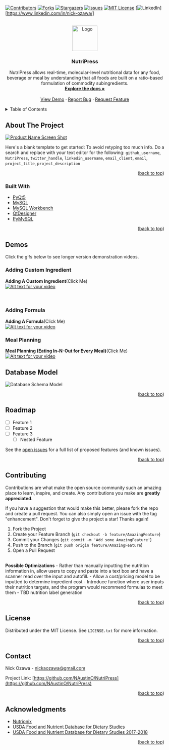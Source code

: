 <div id="top"></div>
<!--
*** Thanks for checking out the Best-README-Template. If you have a suggestion
*** that would make this better, please fork the repo and create a pull request
*** or simply open an issue with the tag "enhancement".
*** Don't forget to give the project a star!
*** Thanks again! Now go create something AMAZING! :D
-->



<!-- PROJECT SHIELDS -->
<!--
*** I'm using markdown "reference style" links for readability.
*** Reference links are enclosed in brackets [ ] instead of parentheses ( ).
*** See the bottom of this document for the declaration of the reference variables
*** for contributors-url, forks-url, etc. This is an optional, concise syntax you may use.
*** https://www.markdownguide.org/basic-syntax/#reference-style-links
-->
[![Contributors][contributors-shield]][contributors-url]
[![Forks][forks-shield]][forks-url]
[![Stargazers][stars-shield]][stars-url]
[![Issues][issues-shield]][issues-url]
[![MIT License][license-shield]][license-url]
[![LinkedIn][linkedin-shield]][https://www.linkedin.com/in/nick-ozawa/]



<!-- PROJECT LOGO -->
<br />
<div align="center">
  <a href="https://github.com/NAustinO/NutriPress">
    <img src="images/logo.png" alt="Logo" width="80" height="80">
  </a>

<h3 align="center">NutriPress</h3>

  <p align="center">
    NutriPress allows real-time, molecular-level nutritional data for any food, beverage or meal by understanding that all foods are built on a ratio-based formulation of commodity subingredients. 
    <br />
    <a href="https://github.com/github_username/NutriPress"><strong>Explore the docs »</strong></a>
    <br />
    <br />
    <a href="https://github.com/github_username/NutriPress">View Demo</a>
    ·
    <a href="https://github.com/github_username/NutriPress/issues">Report Bug</a>
    ·
    <a href="https://github.com/github_username/NutriPress/issues">Request Feature</a>
  </p>
</div>



<!-- TABLE OF CONTENTS -->
<details>
  <summary>Table of Contents</summary>
  <ol>
    <li>
      <a href="#about-the-project">About The Project</a>
      <ul>
        <li><a href="#built-with">Built With</a></li>
      </ul>
    </li>
    <li>
      <a href="#demos">Demos</a>
      <ul>
        <li><a href="#adding-custom-ingredient">Adding A Custom Ingredient</a></li>
        <li><a href="#adding-formula">Adding A Formula</a></li>
        <li><a href="#meal-planning">Meal Planning</a></li>
      </ul>
    </li>
    <li><a href="#database-model">Database Model</a></li>
    <li><a href="#roadmap">Roadmap</a></li>
    <li><a href="#contributing">Contributing</a></li>
    <li><a href="#license">License</a></li>
    <li><a href="#contact">Contact</a></li>
    <li><a href="#acknowledgments">Acknowledgments</a></li>
  </ol>
</details>



<!-- ABOUT THE PROJECT -->
## About The Project

[![Product Name Screen Shot][product-screenshot]](https://example.com)

Here's a blank template to get started: To avoid retyping too much info. Do a search and replace with your text editor for the following: `github_username`, `NutriPress`, `twitter_handle`, `linkedin_username`, `email_client`, `email`, `project_title`, `project_description`

<p align="right">(<a href="#top">back to top</a>)</p>



### Built With

* [PyQt5](https://pypi.org/project/PyQt5/)
* [MySQL](https://www.mysql.com/)
* [MySQL Workbench](https://www.mysql.com/products/workbench/)
* [QtDesigner](https://doc.qt.io/qt-5/qtdesigner-manual.html)
* [PyMySQL](https://pypi.org/project/PyMySQL/)

<p align="right">(<a href="#top">back to top</a>)</p>



<!-- GETTING STARTED -->
## Demos

Click the gifs below to see longer version demonstration videos.

### Adding Custom Ingredient

<b>Adding A Custom Ingredient</b>(Click Me)<br>
[![Alt text for your video](https://github.com/NAustinO/Nutrition-Assistant/blob/main/pjrd/static/media/Ingredient%20Demo.gif)](https://youtu.be/7RdvEvMmKS0)
<br><br><br>

### Adding Formula

<b>Adding A Formula</b>(Click Me)<br>
[![Alt text for your video](https://github.com/NAustinO/Nutrition-Assistant/blob/main/pjrd/static/media/Formula%20Demo.gif)](https://youtu.be/r32Fz2kW1Sw)

### Meal Planning
<b>Meal Planning (Eating In-N-Out for Every Meal)</b>(Click Me)<br>
[![Alt text for your video](https://github.com/NAustinO/Nutrition-Assistant/blob/main/pjrd/static/media/Meal%20Plan%20Demo.gif)](https://youtu.be/SckZJl_-Ysc)


<!-- USAGE EXAMPLES -->
## Database Model

![Database Schema Model](https://github.com/NAustinO/Nutrition-Assistant/blob/main/db/schema.png?raw=true)


<p align="right">(<a href="#top">back to top</a>)</p>



<!-- ROADMAP -->
## Roadmap

- [ ] Feature 1
- [ ] Feature 2
- [ ] Feature 3
    - [ ] Nested Feature

See the [open issues](https://github.com/github_username/NutriPress/issues) for a full list of proposed features (and known issues).

<p align="right">(<a href="#top">back to top</a>)</p>



<!-- CONTRIBUTING -->
## Contributing

Contributions are what make the open source community such an amazing place to learn, inspire, and create. Any contributions you make are **greatly appreciated**.

If you have a suggestion that would make this better, please fork the repo and create a pull request. You can also simply open an issue with the tag "enhancement".
Don't forget to give the project a star! Thanks again!

1. Fork the Project
2. Create your Feature Branch (`git checkout -b feature/AmazingFeature`)
3. Commit your Changes (`git commit -m 'Add some AmazingFeature'`)
4. Push to the Branch (`git push origin feature/AmazingFeature`)
5. Open a Pull Request

<br>
<b>Possible Optimizations</b>
- Rather than manually inputting the nutrition information in, allow users to copy and paste into a text box and have a scanner read over the input and autofill.  
- Allow a cost/pricing model to be inputted to determine ingredient cost 
- Introduce function where user inputs their nutrition targets, and the program would recommend formulas to meet them
- TBD nutrition label generation


<p align="right">(<a href="#top">back to top</a>)</p>



<!-- LICENSE -->
## License

Distributed under the MIT License. See `LICENSE.txt` for more information.

<p align="right">(<a href="#top">back to top</a>)</p>



<!-- CONTACT -->
## Contact

Nick Ozawa - nickaozawa@gmail.com

Project Link: [https://github.com/NAustinO/NutriPress](https://github.com/NAustinO/NutriPress)

<p align="right">(<a href="#top">back to top</a>)</p>



<!-- ACKNOWLEDGMENTS -->
## Acknowledgments

* [Nutrionix](https://github.com/nutritionix/nutrition-label)
* [USDA Food and Nutrient Database for Dietary Studies](https://www.ars.usda.gov/ARSUserFiles/80400530/apps/FNDDS_2017-2018_ACCESS.EXE)
* [USDA Food and Nutrient Database for Dietary Studies 2017-2018](http://www.ars.usda.gov/nea/bhnrc/fsrg)

<p align="right">(<a href="#top">back to top</a>)</p>




<!-- MARKDOWN LINKS & IMAGES -->
<!-- https://www.markdownguide.org/basic-syntax/#reference-style-links -->
[contributors-shield]: https://img.shields.io/github/contributors/NAustinO/NutriPress.svg?style=for-the-badge
[contributors-url]: https://github.com/NAustinO/NutriPress/graphs/contributors
[forks-shield]: https://img.shields.io/github/forks/NAustinO/NutriPress.svg?style=for-the-badge
[forks-url]: https://github.com/NAustinO/NutriPress/network/members
[stars-shield]: https://img.shields.io/github/stars/NAustinO/NutriPress.svg?style=for-the-badge
[stars-url]: https://github.com/NAustinO/NutriPress/stargazers
[issues-shield]: https://img.shields.io/github/issues/NAustinO/NutriPress.svg?style=for-the-badge
[issues-url]: https://github.com/NAustinO/NutriPress/issues
[license-shield]: https://img.shields.io/github/license/NAustinO/NutriPress.svg?style=for-the-badge
[license-url]: https://github.com/NAustinO/NutriPress/blob/master/LICENSE.txt
[linkedin-shield]: https://img.shields.io/badge/-LinkedIn-black.svg?style=for-the-badge&logo=linkedin&colorB=555
[linkedin-url]: https://www.linkedin.com/in/nick-ozawa/
[product-screenshot]: images/screenshot.png
